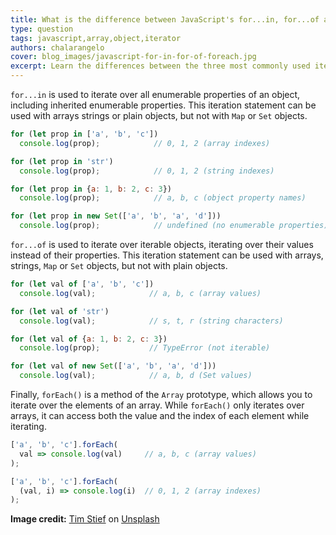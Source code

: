 ```yaml
---
title: What is the difference between JavaScript's for...in, for...of and forEach?
type: question
tags: javascript,array,object,iterator
authors: chalarangelo
cover: blog_images/javascript-for-in-for-of-foreach.jpg
excerpt: Learn the differences between the three most commonly used iteration methods offered by JavaScript, which often confuse beginners and veterans alike.
---
```


`for...in` is used to iterate over all enumerable properties of an object, including inherited enumerable properties.
This iteration statement can be used with arrays strings or plain objects, but not with `Map` or `Set` objects.

```js
for (let prop in ['a', 'b', 'c'])
  console.log(prop);            // 0, 1, 2 (array indexes)

for (let prop in 'str')
  console.log(prop);            // 0, 1, 2 (string indexes)

for (let prop in {a: 1, b: 2, c: 3})
  console.log(prop);            // a, b, c (object property names)

for (let prop in new Set(['a', 'b', 'a', 'd']))
  console.log(prop);            // undefined (no enumerable properties)
```

`for...of` is used to iterate over iterable objects, iterating over their values instead of their properties.
This iteration statement can be used with arrays, strings, `Map` or `Set` objects, but not with plain objects.

```js
for (let val of ['a', 'b', 'c'])
  console.log(val);            // a, b, c (array values)

for (let val of 'str')
  console.log(val);            // s, t, r (string characters)

for (let val of {a: 1, b: 2, c: 3})
  console.log(prop);           // TypeError (not iterable)

for (let val of new Set(['a', 'b', 'a', 'd']))
  console.log(val);            // a, b, d (Set values)
```

Finally, `forEach()` is a method of the `Array` prototype, which allows you to iterate over the elements of an array.
While `forEach()` only iterates over arrays, it can access both the value and the index of each element while iterating.

```js
['a', 'b', 'c'].forEach(
  val => console.log(val)     // a, b, c (array values)
);

['a', 'b', 'c'].forEach(
  (val, i) => console.log(i)  // 0, 1, 2 (array indexes)
);
```

**Image credit:** [Tim Stief](https://unsplash.com/@timstief?utm_source=unsplash&utm_medium=referral&utm_content=creditCopyText) on [Unsplash](https://unsplash.com?utm_source=unsplash&utm_medium=referral&utm_content=creditCopyText)
